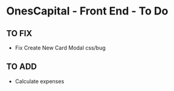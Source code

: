 # OnesCapital - Front End - To Do


## TO FIX
- Fix Create New Card Modal css/bug


## TO ADD
- Calculate expenses